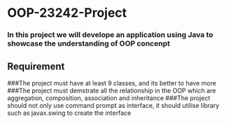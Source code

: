 # OOP-23242-Project
### In this project we will develope an application using Java to showcase the understanding of OOP concenpt

## Requirement
###The project must have at least 9 classes, and its better to have more
###The project must demstrate all the relationship in the OOP which are aggregation, composition, association and inheritance
###The project should not only use command prompt as interface, it should utilise library such as javax.swing to create the interface
